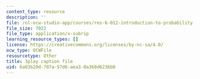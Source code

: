 ```yaml
---
content_type: resource
description: ''
file: /ol-ocw-studio-app/courses/res-6-012-introduction-to-probability-spring-2018/6a03b20d707a57d6aea30a368d6236b0_UbQcqFH33G0.vtt
file_size: 7022
file_type: application/x-subrip
learning_resource_types: []
license: https://creativecommons.org/licenses/by-nc-sa/4.0/
ocw_type: OCWFile
resourcetype: Other
title: 3play caption file
uid: 6a03b20d-707a-57d6-aea3-0a368d6236b0
---
```

